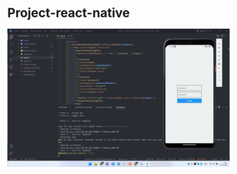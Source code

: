 # Project-react-native

![homework #1](https://github.com/Vlad-Kozak/Project-react-native/raw/main/shot.jpg)
